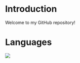 <h1>Introduction</h1>
Welcome to my GitHub repository!
<h1>Languages</h1>
<img src="{https://img.shields.io/badge/JavaScript-323330?style=for-the-badge&logo=javascript&logoColor=F7DF1E
}"/>
